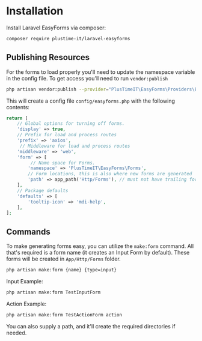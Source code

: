 # Installation

Install Laravel EasyForms via composer:

````bash
composer require plustime-it/laravel-easyforms
````

## Publishing Resources

For the forms to load properly you'll need to update the namespace variable in the config file. 
To get access you'll need to  run `vendor:publish`

````bash
php artisan vendor:publish --provider="PlusTimeIT\EasyForms\Providers\EasyForms"
````

This will create a config file `config/easyforms.php` with the following contents:

````php
return [
    // Global options for turning off forms.
    'display' => true,
    // Prefix for load and process routes
    'prefix' => 'axios',
     // Middleware for load and process routes
    'middleware' => 'web',
    'form' => [
         // Name space for Forms.
        'namespace' => 'PlusTimeIT\EasyForms\Forms',
        // Form locations, this is also where new forms are generated
        'path' => app_path('Http/Forms'), // must not have trailing forward slash
    ],
    // Package defaults
    'defaults' => [
        'tooltip-icon' => 'mdi-help',
    ],
];
````

## Commands

To make generating forms easy, you can utilize the `make:form` command. 
All that's required is a form name (it creates an Input Form by default).
These forms will be created in `App/Http/Forms` folder.

````bash
php artisan make:form {name} {type=input}
````

Input Example:
````bash
php artisan make:form TestInputForm
````

Action Example:
````bash
php artisan make:form TestActionForm action
````

You can also supply a path, and it'll create the required directories if needed.